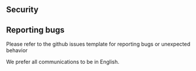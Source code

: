 ## Security

## Reporting bugs

Please refer to the github issues template for reporting bugs or unexpected behavior

We prefer all communications to be in English.